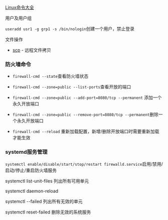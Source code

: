 [Linux命令大全](https://www.runoob.com/linux/linux-command-manual.html)

用户及用户组



`useradd usr1 -g grp1 -s /bin/nologin`创建一个用户，禁止登录



文件操作

- [scp](https://www.runoob.com/linux/linux-comm-scp.html) - 远程文件拷贝





### 防火墙命令

- `firewall-cmd --state`查看防火墙状态

- `firewall-cmd --zone=public --list-ports`查看开放的端口

- `firewall-cmd --zone=public --add-port=8080/tcp --permanent` 添加一个永久开放端口

- `firewall-cmd --zone=public --remove-port=8080/tcp --permanent`删除一个永久开放端口

- `firewall-cmd --reload` 重新加载配置，新增/删除开放端口时需要重新加载才能生效

### systemd服务管理

`systemctl enable/disable/start/stop/restart firewalld.service`启用/禁用/启动/停止/重启防火墙服务

systemctl list-unit-files 列出所有可用单元

systemctl daemon-reload

systemctl --failed 列出所有无效的单元

systemctl reset-failed 删除无效的系统服务